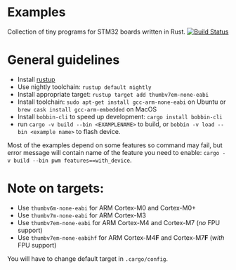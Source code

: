# Examples

Collection of tiny programs for STM32 boards written in Rust. [![Build Status](https://travis-ci.org/copterust/proving-ground.svg?branch=master)](https://travis-ci.org/copterust/proving-ground)

# General guidelines

* Install [rustup](https://www.rustup.rs/)
* Use nightly toolchain: `rustup default nightly`
* Install appropriate target: `rustup target add thumbv7em-none-eabi`
* Install toolchain: `sudo apt-get install gcc-arm-none-eabi` on Ubuntu or `brew cask install gcc-arm-embedded` on MacOS
* Install `bobbin-cli` to speed up development: `cargo install bobbin-cli`
* run `cargo -v build --bin <EXAMPLENAME>` to build, or `bobbin -v load --bin <example name>` to flash device.

Most of the examples depend on some features so command may fail,
but error message will contain name of the feature you need to enable: `cargo -v build --bin pwm features==with_device`.


# Note on targets:

* Use `thumbv6m-none-eabi` for ARM Cortex-M0 and Cortex-M0+
* Use `thumbv7m-none-eabi` for ARM Cortex-M3
* Use `thumbv7em-none-eabi` for ARM Cortex-M4 and Cortex-M7 (*no* FPU support)
* Use `thumbv7em-none-eabihf` for ARM Cortex-M4**F** and Cortex-M7**F** (*with* FPU support)

You will have to change default target in `.cargo/config`.
